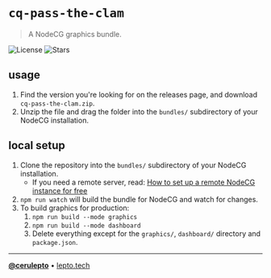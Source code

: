 # `cq-pass-the-clam`
> A NodeCG graphics bundle.

![License][license-shield]
![Stars][stars-shield]

## usage
1. Find the version you're looking for on the releases page, and download `cq-pass-the-clam.zip`.
1. Unzip the file and drag the folder into the `bundles/` subdirectory of your NodeCG installation.

## local setup
1. Clone the repository into the `bundles/` subdirectory of your NodeCG installation.
    - If you need a remote server, read: [How to set up a remote NodeCG instance for free](https://gist.github.com/LeptoFlare/70cd494e4562b7473fdb89029a4d6a87)
1. `npm run watch` will build the bundle for NodeCG and watch for changes.
1. To build graphics for production:
    1. `npm run build --mode graphics`
    1. `npm run build --mode dashboard`
    1. Delete everything except for the `graphics/`, `dashboard/` directory and `package.json`.

---

[**@cerulepto**](https://github.com/LeptoFlare) • [lepto.tech](https://lepto.tech)

<!-- markdown links & imgs -->
[stars-shield]: https://img.shields.io/github/stars/LeptoFlare/cq-pass-the-clam.svg?style=social
[license-shield]: https://img.shields.io/github/license/LeptoFlare/cq-pass-the-clam.svg?style=flat
